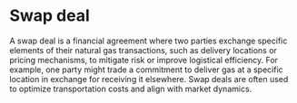 # Swap deal

A swap deal is a financial agreement where two parties exchange specific elements of their natural gas transactions, such as delivery locations or pricing mechanisms, to mitigate risk or improve logistical efficiency. For example, one party might trade a commitment to deliver gas at a specific location in exchange for receiving it elsewhere. Swap deals are often used to optimize transportation costs and align with market dynamics.
